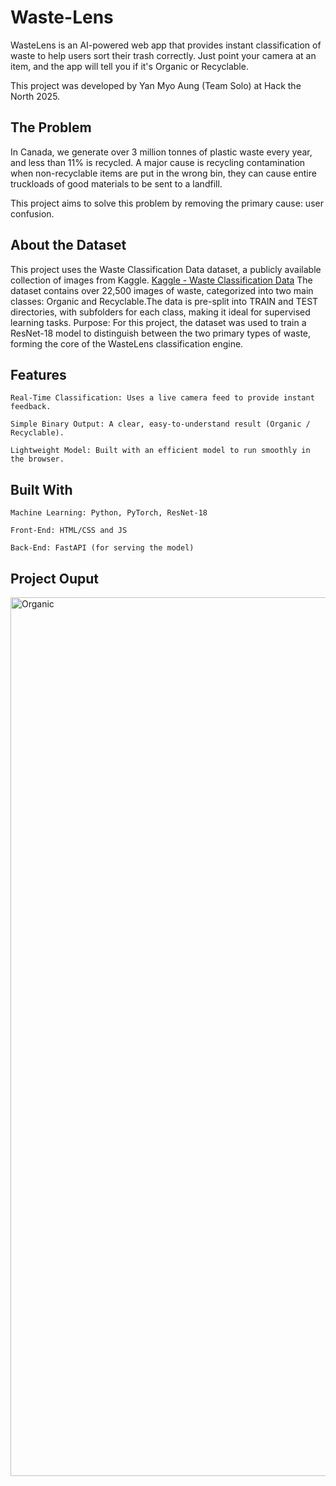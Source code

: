 # Waste-Lens
WasteLens is an AI-powered web app that provides instant classification of waste to help users sort their trash correctly. Just point your camera at an item, and the app will tell you if it's Organic or Recyclable.

This project was developed by Yan Myo Aung (Team Solo) at Hack the North 2025.

## The Problem

In Canada, we generate over 3 million tonnes of plastic waste every year, and less than 11% is recycled. A major cause is recycling contamination when non-recyclable items are put in the wrong bin, they can cause entire truckloads of good materials to be sent to a landfill.

This project aims to solve this problem by removing the primary cause: user confusion.

## About the Dataset

This project uses the Waste Classification Data dataset, a publicly available collection of images from Kaggle.
[Kaggle - Waste Classification Data](https://www.kaggle.com/datasets/techsash/waste-classification-data)
    The dataset contains over 22,500 images of waste, categorized into two main classes: Organic and Recyclable.The data is pre-split into TRAIN and TEST directories, with subfolders for each class, making it ideal for supervised learning tasks.
Purpose: For this project, the dataset was used to train a ResNet-18 model to distinguish between the two primary types of waste, forming the core of the WasteLens classification engine.

## Features

    Real-Time Classification: Uses a live camera feed to provide instant feedback.

    Simple Binary Output: A clear, easy-to-understand result (Organic / Recyclable).

    Lightweight Model: Built with an efficient model to run smoothly in the browser.

## Built With

    Machine Learning: Python, PyTorch, ResNet-18

    Front-End: HTML/CSS and JS

    Back-End: FastAPI (for serving the model)


## Project Ouput

<img width="1698" height="1406" alt="Organic" src="https://github.com/user-attachments/assets/edb5550c-dd56-4b8a-92bb-15272cafd753" />
